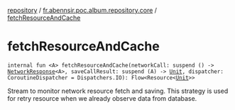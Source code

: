 [repository](../index.md) / [fr.abennsir.poc.album.repository.core](index.md) / [fetchResourceAndCache](./fetch-resource-and-cache.md)

# fetchResourceAndCache

`internal fun <A> fetchResourceAndCache(networkCall: suspend () -> `[`NetworkResponse`](../fr.abennsir.poc.album.repository.data/-network-response/index.md)`<A>, saveCallResult: suspend (A) -> `[`Unit`](https://kotlinlang.org/api/latest/jvm/stdlib/kotlin/-unit/index.html)`, dispatcher: CoroutineDispatcher = Dispatchers.IO): Flow<Resource<`[`Unit`](https://kotlinlang.org/api/latest/jvm/stdlib/kotlin/-unit/index.html)`>>`

Stream to monitor network resource fetch and saving.
This strategy is used for retry resource when we already observe data from database.

